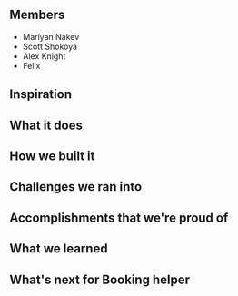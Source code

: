 ## Members
- Mariyan Nakev
- Scott Shokoya
- Alex Knight
- Felix

## Inspiration

## What it does

## How we built it

## Challenges we ran into

## Accomplishments that we're proud of

## What we learned

## What's next for Booking helper

